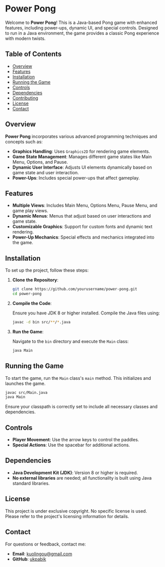 # Power Pong

Welcome to **Power Pong**! This is a Java-based Pong game with enhanced features, including power-ups, dynamic UI, and special controls. Designed to run in a Java environment, the game provides a classic Pong experience with modern twists.

## Table of Contents

- [Overview](#overview)
- [Features](#features)
- [Installation](#installation)
- [Running the Game](#running-the-game)
- [Controls](#controls)
- [Dependencies](#dependencies)
- [Contributing](#contributing)
- [License](#license)
- [Contact](#contact)

## Overview

**Power Pong** incorporates various advanced programming techniques and concepts such as:

- **Graphics Handling**: Uses `Graphics2D` for rendering game elements.
- **Game State Management**: Manages different game states like Main Menu, Options, and Pause.
- **Dynamic User Interface**: Adjusts UI elements dynamically based on game state and user interaction.
- **Power-Ups**: Includes special power-ups that affect gameplay.

## Features

- **Multiple Views**: Includes Main Menu, Options Menu, Pause Menu, and game play views.
- **Dynamic Menus**: Menus that adjust based on user interactions and game state.
- **Customizable Graphics**: Support for custom fonts and dynamic text rendering.
- **Power-Up Mechanics**: Special effects and mechanics integrated into the game.

## Installation

To set up the project, follow these steps:

1. **Clone the Repository**:

    ```sh
    git clone https://github.com/yourusername/power-pong.git
    cd power-pong
    ```

2. **Compile the Code**:

    Ensure you have JDK 8 or higher installed. Compile the Java files using:

    ```sh
    javac -d bin src/**/*.java
    ```

3. **Run the Game**:

    Navigate to the `bin` directory and execute the `Main` class:

    ```sh
    java Main
    ```

## Running the Game

To start the game, run the `Main` class's `main` method. This initializes and launches the game.

```sh
javac src/Main.java
java Main
```
Ensure your classpath is correctly set to include all necessary classes and dependencies.

## Controls

- **Player Movement**: Use the arrow keys to control the paddles.
- **Special Actions**: Use the spacebar for additional actions.

## Dependencies

- **Java Development Kit (JDK)**: Version 8 or higher is required.
- **No external libraries** are needed; all functionality is built using Java standard libraries.

## License

This project is under exclusive copyright. No specific license is used. Please refer to the project's licensing information for details.

## Contact

For questions or feedback, contact me:

- **Email**: kuolingou@gmail.com
- **GitHub**: [ukpabik](https://github.com/ukpabik)
